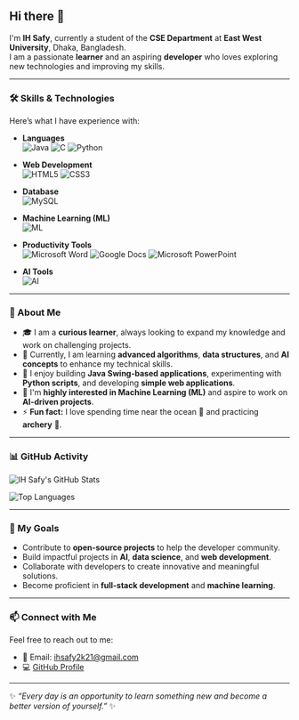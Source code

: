 ## Hi there 👋

I'm **IH Safy**, currently a student of the **CSE Department** at **East West University**, Dhaka, Bangladesh.  
I am a passionate **learner** and an aspiring **developer** who loves exploring new technologies and improving my skills.

---

### 🛠️ Skills & Technologies
Here’s what I have experience with:

- **Languages**  
  ![Java](https://img.shields.io/badge/Java-ED8B00?style=plastic&logo=java&logoColor=white&labelColor=2c3e50)
  ![C](https://img.shields.io/badge/C-00599C?style=plastic&logo=c&logoColor=white&labelColor=2c3e50)
  ![Python](https://img.shields.io/badge/Python-3776AB?style=plastic&logo=python&logoColor=white&labelColor=2c3e50)

- **Web Development**  
  ![HTML5](https://img.shields.io/badge/HTML5-E34F26?style=plastic&logo=html5&logoColor=white&labelColor=2c3e50)
  ![CSS3](https://img.shields.io/badge/CSS3-1572B6?style=plastic&logo=css3&logoColor=white&labelColor=2c3e50)

- **Database**  
  ![MySQL](https://img.shields.io/badge/MySQL-4479A1?style=plastic&logo=mysql&logoColor=white&labelColor=2c3e50)

- **Machine Learning (ML)**  
  ![ML](https://img.shields.io/badge/Machine_Learning-FF6F61?style=plastic&logo=python&logoColor=white&labelColor=2c3e50)

- **Productivity Tools**  
  ![Microsoft Word](https://img.shields.io/badge/Microsoft_Word-2B5797?style=plastic&logo=microsoftword&logoColor=white&labelColor=2c3e50)
  ![Google Docs](https://img.shields.io/badge/Google_Docs-4285F4?style=plastic&logo=google&logoColor=white&labelColor=2c3e50)
  ![Microsoft PowerPoint](https://img.shields.io/badge/Microsoft_PowerPoint-D83B01?style=plastic&logo=microsoftpowerpoint&logoColor=white&labelColor=2c3e50)

- **AI Tools**  
  ![AI](https://img.shields.io/badge/AI-000000?style=plastic&logo=artificial-intelligence&logoColor=white&labelColor=2c3e50)

---

### 🌟 About Me
- 🎓 I am a **curious learner**, always looking to expand my knowledge and work on challenging projects.
- 🌱 Currently, I am learning **advanced algorithms**, **data structures**, and **AI concepts** to enhance my technical skills.
- 🔭 I enjoy building **Java Swing-based applications**, experimenting with **Python scripts**, and developing **simple web applications**.
- 🚀 I'm **highly interested in Machine Learning (ML)** and aspire to work on **AI-driven projects**.
- ⚡ **Fun fact:** I love spending time near the ocean 🌊 and practicing **archery** 🏹.

---

### 📊 GitHub Activity
![IH Safy's GitHub Stats](https://github-readme-stats.vercel.app/api?username=ihsafy&show_icons=true&theme=dark)

![Top Languages](https://github-readme-stats.vercel.app/api/top-langs/?username=ihsafy&layout=compact&theme=dark)

---

### 🚀 My Goals
- Contribute to **open-source projects** to help the developer community.
- Build impactful projects in **AI**, **data science**, and **web development**.
- Collaborate with developers to create innovative and meaningful solutions.
- Become proficient in **full-stack development** and **machine learning**.

---

### 📫 Connect with Me
Feel free to reach out to me:
- 📧 Email: [ihsafy2k21@gmail.com](mailto:ihsafy2k21@gmail.com)
- 💻 [GitHub Profile](https://github.com/ihsafy)

---

✨ _“Every day is an opportunity to learn something new and become a better version of yourself.”_ ✨
